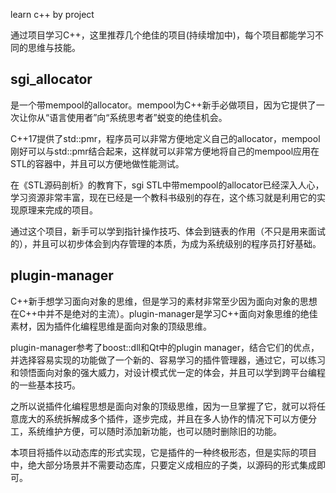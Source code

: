 learn c++ by project

通过项目学习C++，这里推荐几个绝佳的项目(持续增加中)，每个项目都能学习不同的思维与技能。

## sgi_allocator

是一个带mempool的allocator。mempool为C++新手必做项目，因为它提供了一次让你从“语言使用者”向“系统思考者”蜕变的绝佳机会。

C++17提供了std::pmr，程序员可以非常方便地定义自己的allocator，mempool刚好可以与std::pmr结合起来，这样就可以非常方便地将自己的mempool应用在STL的容器中，并且可以方便地做性能测试。

在《STL源码剖析》的教育下，sgi STL中带mempool的allocator已经深入人心，学习资源非常丰富，现在已经是一个教科书级别的存在，这个练习就是利用它的实现原理来完成的项目。

通过这个项目，新手可以学到指针操作技巧、体会到链表的作用（不只是用来面试的），并且可以初步体会到内存管理的本质，为成为系统级别的程序员打好基础。

## plugin-manager

C++新手想学习面向对象的思维，但是学习的素材非常至少因为面向对象的思想在C++中并不是绝对的主流）。plugin-manager是学习C++面向对象思维的绝佳素材，因为插件化编程思维是面向对象的顶级思维。

plugin-manager参考了boost::dll和Qt中的plugin manager，结合它们的优点，并选择容易实现的功能做了一个新的、容易学习的插件管理器，通过它，可以练习和领悟面向对象的强大威力，对设计模式优一定的体会，并且可以学到跨平台编程的一些基本技巧。

之所以说插件化编程思想是面向对象的顶级思维，因为一旦掌握了它，就可以将任意庞大的系统拆解成多个插件，逐步完成，并且在多人协作的情况下可以方便分工，系统维护方便，可以随时添加新功能，也可以随时删除旧的功能。

本项目将插件以动态库的形式实现，它是插件的一种终极形态，但是实际的项目中，绝大部分场景并不需要动态库，只要定义成相应的子类，以源码的形式集成即可。


